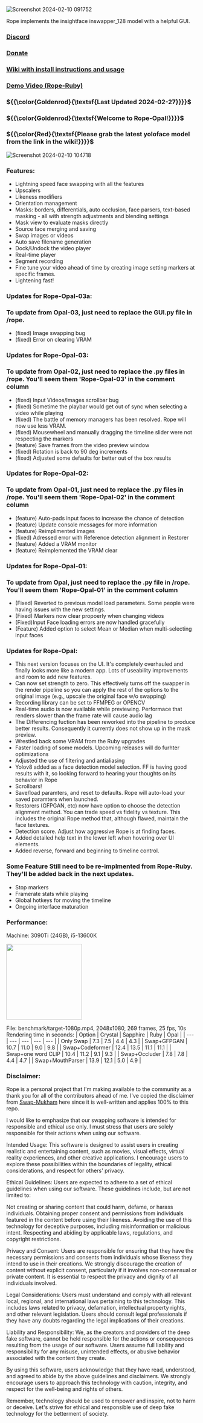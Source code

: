![Screenshot 2024-02-10 091752](https://github.com/Hillobar/Rope/assets/63615199/dd8ab00b-d55f-4196-a50b-f2a326fba83a)

Rope implements the insightface inswapper_128 model with a helpful GUI.
### [Discord](https://discord.gg/EcdVAFJzqp)

### [Donate](https://www.paypal.com/donate/?hosted_button_id=Y5SB9LSXFGRF2)

### [Wiki with install instructions and usage](https://github.com/Hillobar/Rope/wiki)

### [Demo Video (Rope-Ruby)](https://www.youtube.com/watch?v=4Y4U0TZ8cWY)

### ${{\color{Goldenrod}{\textsf{Last Updated 2024-02-27}}}}$ ###
### ${{\color{Goldenrod}{\textsf{Welcome to Rope-Opal!}}}}$ ###
### ${{\color{Red}{\textsf{Please grab the latest yoloface model from the link in the wiki!}}}}$ ###

![Screenshot 2024-02-10 104718](https://github.com/Hillobar/Rope/assets/63615199/4b2ee574-c91e-4db2-ad66-5b775a049a6b)

### Features: ###
* Lightning speed face swapping with all the features
* Upscalers
* Likeness modifiers
* Orientation management
* Masks: borders, differentials, auto occlusion, face parsers, text-based masking - all with strength adjustments and blending settings
* Mask view to evaluate masks directly
* Source face merging and saving
* Swap images or videos
* Auto save filename generation
* Dock/Undock the video player
* Real-time player
* Segment recording
* Fine tune your video ahead of time by creating image setting markers at specific frames.
* Lightening fast!

### Updates for Rope-Opal-03a: ###
### To update from Opal-03, just need to replace the GUI.py file in /rope.
* (fixed) Image swapping bug
* (fixed) Error on clearing VRAM

### Updates for Rope-Opal-03: ###
### To update from Opal-02, just need to replace the .py files in /rope. You'll seem them 'Rope-Opal-03' in the comment column ###
* (fixed) Input Videos/Images scrollbar bug
* (fixed) Sometime the playbar would get out of sync when selecting a video while playing
* (fixed) The battle of memory managers has been resolved. Rope will now use less VRAM.
* (fixed) Mousewheel and manually dragging the timeline slider were not respecting the markers
* (feature) Save frames from the video preview window
* (fixed) Rotation is back to 90 deg increments
* (fixed) Adjusted some defaults for better out of the box results

### Updates for Rope-Opal-02: ###
### To update from Opal-01, just need to replace the .py files in /rope. You'll seem them 'Rope-Opal-02' in the comment column ###
* (feature) Auto-pads input faces to increase the chance of detection
* (feature) Update console messages for more information
* (feature) Reimplimented images
* (fixed) Adressed error with Reference detection alignment in Restorer
* (feature) Added a VRAM monitor
* (feature) Reimplemented the VRAM clear
   
### Updates for Rope-Opal-01: ###
### To update from Opal, just need to replace the .py file in /rope. You'll seem them 'Rope-Opal-01' in the comment column ###
* (Fixed) Reverted to previous model load parameters. Some people were having issues with the new settings.
* (Fixed) Markers now clear propoerly when changing videos
* (Fixed)Input Face loading errors are now handled gracefully
* (Feature) Added option to select Mean or Median when multi-selecting input faces

### Updates for Rope-Opal: ###
* This next version focuses on the UI. It's completely overhauled and finally looks more like a modern app. Lots of useability improvements and room to add new features.
* Can now set strength to zero. This effectively turns off the swapper in the render pipeline so you can apply the rest of the options to the original image (e.g., upscale the original face w/o swapping)
* Recording library can be set to FFMPEG or OPENCV
* Real-time audio is now available while previewing. Performace that renders slower than the frame rate will cause audio lag
* The Differencing fuction has been reworked into the pipeline to produce better results. Consequently it currently does not show up in the mask preview.
* Wrestled back some VRAM from the Ruby upgrades
* Faster loading of some models. Upcoming releases will do furhter optimizations
* Adjusted the use of filtering and antialiasing
* Yolov8 added as a face detection model selection. FF is having good results with it, so looking forward to hearing your thoughts on its behavior in Rope
* Scrollbars!
* Save/load paramters, and reset to defaults. Rope will auto-load your saved paramters when launched.
* Restorers (GFPGAN, etc) now have option to choose the detection alignment method. You can trade speed vs fidelity vs texture. This includes the original Rope method that, although flawed, maintain the face textures.
* Detection score. Adjust how aggressive Rope is at finding faces.
* Added detailed help text in the lower left when hovering over UI elements.
* Added reverse, forward and beginning to timeline control.

### Some Feature Still need to be re-implmented from Rope-Ruby. They'll be added back in the next updates. ###
* Stop markers
* Framerate stats while playing
* Global hotkeys for moving the timeline
* Ongoing interface maturation

### Performance:  ###
Machine: 3090Ti (24GB), i5-13600K

<img src="https://github.com/Hillobar/Rope/assets/63615199/3e3505db-bc76-48df-b8ac-1e7e86c8d751" width="200">

File: benchmark/target-1080p.mp4, 2048x1080, 269 frames, 25 fps, 10s
Rendering time in seconds:
| Option | Crystal | Sapphire | Ruby | Opal |
| --- | --- | --- | --- | --- |
| Only Swap | 7.3 | 7.5 | 4.4 | 4.3 |
| Swap+GFPGAN | 10.7 | 11.0 | 9.0 | 9.8 |
| Swap+Codeformer | 12.4 | 13.5 | 11.1 | 11.1 |
| Swap+one word CLIP | 10.4 | 11.2 | 9.1 | 9.3 |
| Swap+Occluder | 7.8 | 7.8 | 4.4 | 4.7 |
| Swap+MouthParser | 13.9 | 12.1 | 5.0 | 4.9 |

### Disclaimer: ###
Rope is a personal project that I'm making available to the community as a thank you for all of the contributors ahead of me.
I've copied the disclaimer from [Swap-Mukham](https://github.com/harisreedhar/Swap-Mukham) here since it is well-written and applies 100% to this repo.
 
I would like to emphasize that our swapping software is intended for responsible and ethical use only. I must stress that users are solely responsible for their actions when using our software.

Intended Usage: This software is designed to assist users in creating realistic and entertaining content, such as movies, visual effects, virtual reality experiences, and other creative applications. I encourage users to explore these possibilities within the boundaries of legality, ethical considerations, and respect for others' privacy.

Ethical Guidelines: Users are expected to adhere to a set of ethical guidelines when using our software. These guidelines include, but are not limited to:

Not creating or sharing content that could harm, defame, or harass individuals. Obtaining proper consent and permissions from individuals featured in the content before using their likeness. Avoiding the use of this technology for deceptive purposes, including misinformation or malicious intent. Respecting and abiding by applicable laws, regulations, and copyright restrictions.

Privacy and Consent: Users are responsible for ensuring that they have the necessary permissions and consents from individuals whose likeness they intend to use in their creations. We strongly discourage the creation of content without explicit consent, particularly if it involves non-consensual or private content. It is essential to respect the privacy and dignity of all individuals involved.

Legal Considerations: Users must understand and comply with all relevant local, regional, and international laws pertaining to this technology. This includes laws related to privacy, defamation, intellectual property rights, and other relevant legislation. Users should consult legal professionals if they have any doubts regarding the legal implications of their creations.

Liability and Responsibility: We, as the creators and providers of the deep fake software, cannot be held responsible for the actions or consequences resulting from the usage of our software. Users assume full liability and responsibility for any misuse, unintended effects, or abusive behavior associated with the content they create.

By using this software, users acknowledge that they have read, understood, and agreed to abide by the above guidelines and disclaimers. We strongly encourage users to approach this technology with caution, integrity, and respect for the well-being and rights of others.

Remember, technology should be used to empower and inspire, not to harm or deceive. Let's strive for ethical and responsible use of deep fake technology for the betterment of society.



  
